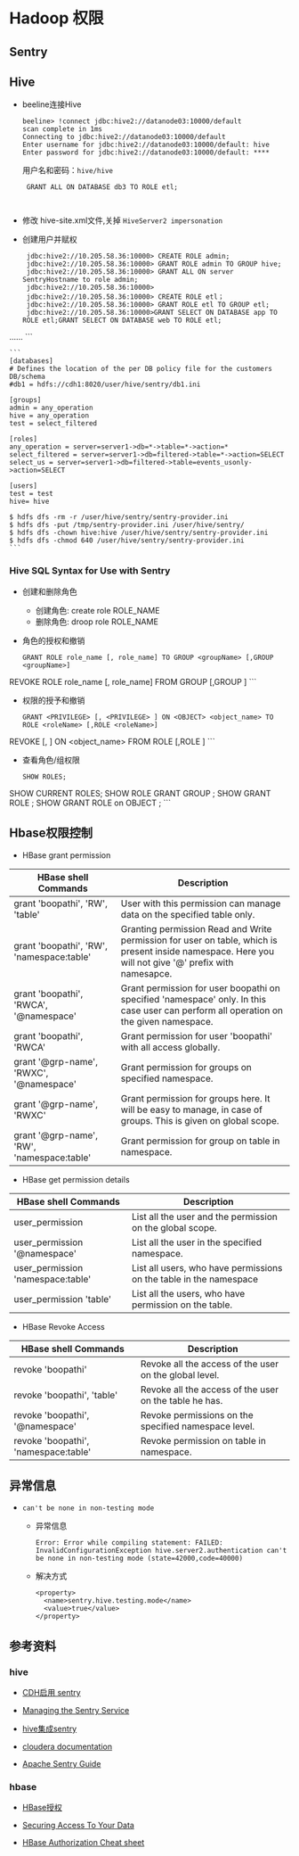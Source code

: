 # Hadoop 权限


## Sentry


## Hive


- beeline连接Hive

	```
	beeline> !connect jdbc:hive2://datanode03:10000/default 
	scan complete in 1ms
	Connecting to jdbc:hive2://datanode03:10000/default
	Enter username for jdbc:hive2://datanode03:10000/default: hive
	Enter password for jdbc:hive2://datanode03:10000/default: ****
	```
	用户名和密码：`hive/hive`



	```
	 GRANT ALL ON DATABASE db3 TO ROLE etl;
	 
	 
	```
	
- 修改 hive-site.xml文件,关掉 `HiveServer2 impersonation`



- 创建用户并赋权

	```
	 jdbc:hive2://10.205.58.36:10000> CREATE ROLE admin;
	 jdbc:hive2://10.205.58.36:10000> GRANT ROLE admin TO GROUP hive;
	 jdbc:hive2://10.205.58.36:10000> GRANT ALL ON server SentryHostname to role admin;
	 jdbc:hive2://10.205.58.36:10000> 
	 jdbc:hive2://10.205.58.36:10000> CREATE ROLE etl； 
	 jdbc:hive2://10.205.58.36:10000> GRANT ROLE etl TO GROUP etl;
	 jdbc:hive2://10.205.58.36:10000>GRANT SELECT ON DATABASE app TO ROLE etl;GRANT SELECT ON DATABASE web TO ROLE etl;
......
	```
	
	```
	[databases]
	# Defines the location of the per DB policy file for the customers DB/schema
	#db1 = hdfs://cdh1:8020/user/hive/sentry/db1.ini
	
	[groups]
	admin = any_operation
	hive = any_operation
	test = select_filtered
	
	[roles]
	any_operation = server=server1->db=*->table=*->action=*
	select_filtered = server=server1->db=filtered->table=*->action=SELECT
	select_us = server=server1->db=filtered->table=events_usonly->action=SELECT
	
	[users]
	test = test
	hive= hive
	
	$ hdfs dfs -rm -r /user/hive/sentry/sentry-provider.ini
	$ hdfs dfs -put /tmp/sentry-provider.ini /user/hive/sentry/
	$ hdfs dfs -chown hive:hive /user/hive/sentry/sentry-provider.ini
	$ hdfs dfs -chmod 640 /user/hive/sentry/sentry-provider.ini
	```

### Hive SQL Syntax for Use with Sentry

- 创建和删除角色
	- 创建角色: create role ROLE_NAME
	- 删除角色: droop role ROLE_NAME
	
- 角色的授权和撤销
	
	```
	GRANT ROLE role_name [, role_name] TO GROUP <groupName> [,GROUP <groupName>]
REVOKE ROLE role_name [, role_name] FROM GROUP <groupName> [,GROUP <groupName>]
	``` 	

- 权限的授予和撤销

	```
	GRANT <PRIVILEGE> [, <PRIVILEGE> ] ON <OBJECT> <object_name> TO ROLE <roleName> [,ROLE <roleName>]
REVOKE <PRIVILEGE> [, <PRIVILEGE> ] ON <OBJECT> <object_name> FROM ROLE <roleName> [,ROLE <roleName>]
	```
	
-  查看角色/组权限

	```
	SHOW ROLES;
SHOW CURRENT ROLES;
SHOW ROLE GRANT GROUP <groupName>;
SHOW GRANT ROLE <roleName>;
SHOW GRANT ROLE <roleName> on OBJECT <objectName>;
	```

## Hbase权限控制

- HBase grant permission

|HBase shell Commands          		|	Description|
|-----------------------------------|-------------|
|grant 'boopathi', 'RW', 'table'    |	User with this permission can manage data on the specified table only.|
|grant 'boopathi', 'RW', 'namespace:table'|	Granting permission Read and Write permission for user on table, which is present inside namespace. Here you will not give '@' prefix with namesapce.|
|grant 'boopathi', 'RWCA', '@namespace'	|Grant permission for user boopathi on specified 'namespace' only. In this case user can perform all operation on the given namespace.|
|grant 'boopathi', 'RWCA'|	Grant permission for user 'boopathi' with all access globally.|
|grant '@grp-name', 'RWXC', '@namespace'|	Grant permission for groups on specified namespace.|
|grant '@grp-name', 'RWXC'|	Grant permission for groups here. It will be easy to manage, in case of groups. This is given on global scope.|
|grant '@grp-name', 'RW', 'namespace:table'|Grant permission for group on table in namespace.|


- HBase get permission details

|HBase shell Commands          		|	Description|
|-----------------------------------|-------------|
|user_permission						   |List all the user and the permission on the global scope.|
|user_permission '@namespace'	      |List all the user in the specified namespace.|
|user_permission 'namespace:table'  |	List all users, who have permissions on the table in the namespace|
|user_permission 'table'             |	List all the users, who have permission on the table.|

- HBase Revoke Access

|HBase shell Commands          		|	Description|
|-----------------------------------|-------------|
|revoke 'boopathi'   |	Revoke all the access of the user on the global level.|
|revoke 'boopathi', 'table'	|Revoke all the access of the user on the table he has.|
|revoke 'boopathi', '@namespace'	|Revoke permissions on the specified namespace level.|
|revoke 'boopathi', 'namespace:table'|	Revoke permission on table in namespace.|



## 异常信息

- `can't be none in non-testing mode `
	- 异常信息
		
		```
		Error: Error while compiling statement: FAILED: InvalidConfigurationException hive.server2.authentication can't be none in non-testing mode (state=42000,code=40000)
		```
		
	- 解决方式
		
		```
		<property>
		  <name>sentry.hive.testing.mode</name>
		  <value>true</value>
		</property>
		```	
		
## 参考资料

### hive
- [CDH启用 sentry](https://blog.csdn.net/u010368839/article/details/75313337)

- [Managing the Sentry Service](https://www.cloudera.com/documentation/enterprise/latest/topics/cm_sg_sentry_service.html#concept_bj1_ykt_lr)

- [hive集成sentry](https://my.oschina.net/Yumikio/blog/894556)

- [cloudera documentation](https://www.cloudera.com/documentation/enterprise/latest/topics/cdh_sg_hdfs_ext_acls.html)

- [Apache Sentry Guide](https://www.cloudera.com/documentation/enterprise/5-14-x/topics/sentry.html)

### hbase

- [HBase授权](https://www.alibabacloud.com/help/zh/doc-detail/62705.htm)

- [Securing Access To Your Data](http://hbase.apache.org/book.html#_securing_access_to_your_data)

- [HBase Authorization Cheat sheet](http://boopathi.me/blog/hbase-authorization-cheat-sheet/)